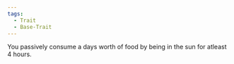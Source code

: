 ```yaml
---
tags:
  - Trait
  - Base-Trait
---
```

You passively consume a days worth of food by being in the sun for atleast 4 hours.